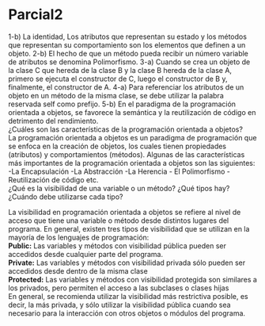 # Parcial2
1-b) La identidad, Los atributos que representan su estado y los métodos que representan su comportamiento son los elementos que definen a un objeto.
2-b) El hecho de que un método pueda recibir un número variable de atributos se denomina Polimorfismo.
3-a) Cuando se crea un objeto de la clase C que hereda de la clase B y la clase B hereda de la clase A, primero se ejecuta el constructor de C, luego el constructor de B y, finalmente, el constructor de A.
4-a) Para referenciar los atributos de un objeto en un método de la misma clase, se debe utilizar la palabra reservada self como prefijo.
5-b) En el paradigma de la programación orientada a objetos, se favorece la semántica y la reutilización de código en detrimento del rendimiento.  
¿Cuáles son las características de la programación orientada a objetos?  
La programación orientada a objetos es un paradigma de programación que se enfoca en la creación de objetos, 
los cuales tienen propiedades (atributos) y comportamientos (métodos).
Algunas de las características más importantes de la programación orientada a objetos son las siguientes:
 -La Encapsulación -La Abstracción -La Herencia - El Polimorfismo -Reutilización de código etc.  
 ¿Qué es la visibilidad de una variable o un método? ¿Qué tipos hay? ¿Cuándo debe utilizarse cada
tipo?  

 La visibilidad en programación orientada a objetos se refiere al nivel de acceso que tiene una variable o método desde distintos lugares del programa.
 En general, existen tres tipos de visibilidad que se utilizan en la mayoría de los lenguajes de programación:  
 **Public:** Las variables y métodos con visibilidad pública pueden ser accedidos desde cualquier parte del programa.  
**Private:** Las variables y métodos con visibilidad privada sólo pueden ser accedidos desde dentro de la misma clase  
**Protected:** Las variables y métodos con visibilidad protegida son similares a los privados, pero permiten el acceso a las subclases o clases hijas  
En general, se recomienda utilizar la visibilidad más restrictiva posible, es decir, la más privada, y sólo utilizar la visibilidad pública cuando sea necesario para 
la interacción con otros objetos o módulos del programa.

 
